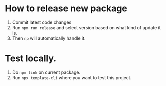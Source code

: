 # How to release new package

1. Commit latest code changes
2. Run `npm run release` and select version based on what kind of update it is.
3. Then `np` will automatically handle it.

# Test locally.

1. Do `npm link` on current package.
2. Run `npx template-cli` where you want to test this project.
